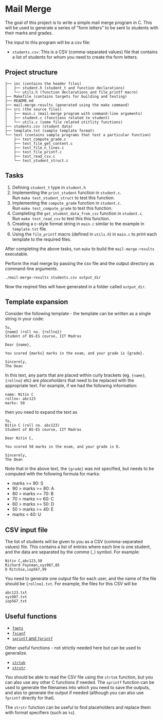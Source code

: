 # Mail Merge

The goal of this project is to write a simple mail merge program in C.  This will be used to generate a series of "form letters" to be sent to students with their marks and grades.

The input to this program will be a csv file:

- `students.csv`: This is a CSV (comma-separated values) file that contains a list of students for whom you need to create the form letters.

## Project structure

```
├── inc (contains the header files)
│   ├── student.h (student_t and function declarations)
│   └── utils.h (function declarations and file_printf macro)
├── Makefile (contains targets for building and testing)
├── README.md
├── mail-merge-results (generated using the make command)
├── src (the source files)
│   ├── main.c (mail-merge program with command-line arguments)
│   ├── student.c (functions related to student)
│   └── utils.c (some file related utitlity functions)
├── students.csv (student data)
├── template.txt (sample template format)
└── test (contains sample programs that test a particular function)
    ├── test_compute_grade.c
    ├── test_file_get_content.c
    ├── test_file_n_lines.c
    ├── test_file_printf.c
    ├── test_read_csv.c
    └── test_student_struct.c
```

## Tasks

1. Defining `student_t` type in `student.h`
2. Implementing the `print_student` function in `student.c`.  
    Run `make test_student_struct` to test this function.
3. Implementing the `compute_grade` function in `student.c`.   
   Run `make test_compute_grade` to test this function.
4. Completing the `get_student_data_from_csv` function in `student.c`.  
   Run `make test_read_csv` to test this this function.
5. Creating a c-style format string in `main.c` similar to the example in `template.txt` file.
6. Using the `file_printf` macro (defined in `utils.h`) in `main.c` to print each template to the required files.


After completing the above tasks, run `make` to build the `mail-merge-results` executable. 

Perform the mail merge by passing the csv file and the output directory as command-line arguments.

```
./mail-merge-results students.csv output_dir
```

Now the reqired files will have generated in a folder called `output_dir`.




## Template expansion

Consider the following template - the template can be written as a single string in your code:

```
To,
{name} (roll no. {rollno})
Student of BS-ES course, IIT Madras

Dear {name},

You scored {marks} marks in the exam, and your grade is {grade}.

Sincerely,
The Dean
```

In this text, any parts that are placed within curly brackets (eg. `{name}`, `{rollno}` etc) are *placeholders* that need to be replaced with the appropriate text.  For example, if we had the following information:

```
name: Nitin C
rollno: abc123
marks: 50
```

then you need to expand the text as 

```
To,
Nitin C (roll no. abc123)
Student of BS-ES course, IIT Madras

Dear Nitin C,

You scored 50 marks in the exam, and your grade is D.

Sincerely,
The Dean
```

Note that in the above text, the `{grade}` was not specified, but needs to be computed with the following formula for marks:

- marks >= 90: S
- 90 > marks >= 80: A
- 80 > marks >= 70: B
- 70 > marks >= 60: C
- 60 > marks >= 50: D
- 50 > marks >= 40: E
- marks < 40: U

## CSV input file

The list of students will be given to you as a CSV (comma-separated values) file.  This contains a list of entries where each line is one student, and the data are separated by the *comma* (`,`) symbol.  For example:

```
Nitin C,abc123,50
Richard Feynman,xyz987,85
D Ritchie,iop567,99
```

You need to generate one output file for each user, and the name of the file should be `{rollno}.txt`.  For example, the files for this CSV will be

```
abc123.txt
xyz987.txt
iop567.txt
```

## Useful functions

- [`fgets`](https://en.cppreference.com/w/c/io/fgets)
- [`fscanf`](https://en.cppreference.com/w/c/io/fscanf)
- [`sprintf` and `fprintf`](https://en.cppreference.com/w/c/io/fprintf)

Other useful functions - not strictly needed here but can be used to generalize.

- [`strtok`](https://en.cppreference.com/w/c/string/byte/strtok)
- [`strstr`](https://en.cppreference.com/w/c/string/byte/strstr)

You should be able to read the CSV file using the `strtok` function, but you can also use any other C functions if needed.  The `sprintf` function can be used to generate the filenames into which you need to save the outputs, and also to generate the output if needed (although you can also use `fprintf` directly for that).

The `strstr` function can be useful to find placeholders and replace them with format specifiers (such as `%s`).

